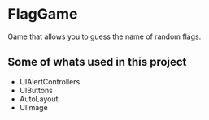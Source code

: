 # FlagGame
Game that allows you to guess the name of random flags.

## Some of whats used in this project
- UIAlertControllers
- UIButtons 
- AutoLayout
- UIImage

